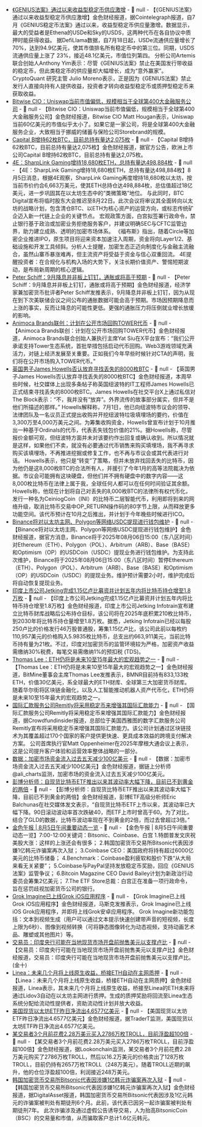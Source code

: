 - [《GENIUS法案》通过以来收益型稳定币供应激增](https://cointelegraph.com/news/yield-bearing-stablecoin-supply-surges-after-genius-act) - 📰 null - 【《GENIUS法案》通过以来收益型稳定币供应激增】金色财经报道，据Cointelegraph报道，自7月《GENIUS稳定币法案》通过以来，收益型稳定币供应量激增。数据显示，最大的受益者是Ethena的USDe和Sky的USDS，这两种代币在各自协议中质押时能获得收益。 
据DefiLlama数据，自7月18日起，USDe流通供应量增长了70%，达到94.9亿美元，使其市值排名所有稳定币中的第三位。同期，USDS 流通供应量上涨了 23%，接近48.1亿美元，市值位列第四。 
分析公司Artemis联合创始人Anthony Yim表示：尽管《GENIUS法案》禁止在美国发行带收益的稳定币，但此类稳定币的供应量却大幅增长，成为“意外赢家”。CryptoQuant 研究主管 Julio Moreno表示，正是因为《GENIUS法案》禁止发行人直接向持有人提供收益，投资者才转向收益型稳定币或质押型稳定币来获取收益。
- [Bitwise CIO：Uniswap当前市值偏低，规模相当于全球第400大金融服务公司](https://x.com/Matt_Hougan/status/1952494434811003103) - 📰 null - 【Bitwise CIO：Uniswap当前市值偏低，规模相当于全球第400大金融服务公司】金色财经报道，Bitwise CIO Matt Hougan表示，Uniswap当前60亿美元的市值似乎太小了。如果它是一家公司，将是全球第400大金融服务企业，大致相当于挪威的储蓄与保险公司Storebrand的规模。
- [Capital B增持62枚BTC，目前总持有量达2,075枚](https://x.com/btcNLNico/status/1952610961489072450) - 📰 null - 【Capital B增持62枚BTC，目前总持有量达2,075枚】金色财经报道，据官方公告，欧洲上市公司Capital B增持62枚BTC，目前总持有量达2,075枚。
- [4E：SharpLink Gaming增持18,680枚ETH，总持有量达498,884枚]() - 📰 null - 【4E：SharpLink Gaming增持18,680枚ETH，总持有量达498,884枚】8月5日消息，根据4E观察，SharpLink Gaming再度增持18,680枚以太坊，按当前市价约合6,663万美元，使其ETH总持仓达498,884枚，总估值超过18亿美元，进一步巩固其在以太坊生态中的“类微策略”地位。 
与此同时，BTC Digital宣布将临时股东大会推迟至8月22日。此次会议将审议其全面转向以太坊的战略计划，包含清仓BTC、以ETH为核心资产的运营方向，或标志传统矿企迈入新一代链上企业的关键节点。 
宏观政策方面，白宫拟签署行政命令，禁止银行基于政治或加密业务拒绝服务客户，并建议明确SEC与CFTC监管边界，助力建立成熟、透明的加密市场体系。 
《福布斯》指出，随着Circle等加密企业推进IPO，原生项目将迎来资本加速注入周期，资金将向Layer1/2、基础设施和开发工具倾斜。分析人士提醒，加密生态正迈向制度化与金融主流融合，虽然山寨币暴涨难再，但主流资产将受益于资金与信心双重回流。 
4E提醒投资者：在合规化与机构入场的大势下，关注长期价值资产、警惕短期波动，是布局新周期的核心逻辑。
- [Peter Schiff：9月降息并非板上钉钉，通胀或将高于预期](https://x.com/PeterSchiff/status/1952456039527318008) - 📰 null - 【Peter Schiff：9月降息并非板上钉钉，通胀或将高于预期】金色财经报道，经济学家兼加密货币批评者Peter Schiff发推表示，9月降息并非板上钉钉，因为从现在到下次美联储会议之间公布的通胀数据可能会高于预期。市场因预期降息而上涨的事实，反而让降息的可能性更低。更强的通胀压力将压倒就业增长放缓的影响。
- [Animoca Brands联创：计划在公开市场回购TOWER代币](https://x.com/ysiu/status/1952594292548972967) - 📰 null - 【Animoca Brands联创：计划在公开市场回购TOWER代币】金色财经报道，Animoca Brands联合创始人兼执行主席Yat Siu在X平台宣布：“我们公开承诺支持Tower生态系统，首批举措包括启动代币回购。Web3游戏领域充满活力，对链上经济发展至关重要。正如我们今年早些时候针对CTA的声明，我们将在公开市场购入TOWER代币。”
- [英国男子James Howells否认放弃寻找丢失的8000枚BTC](https://www.theblock.co/post/365551/uk-man-denies-giving-up-lost-bitcoin) - 📰 null - 【英国男子James Howells否认放弃寻找丢失的8000枚BTC】金色财经报道，本周早些时候，社交媒体上出现多条帖子称英国纽波特的IT工程师James Howells已正式结束寻找丢失的8000枚BTC。James Howells在社交平台X上通过私信对The Block表示：“不，我并没有“放弃”。外界流传的故事部分属实，但并不是他们所描述的那样。” 
Howells解释称，7月1日，他已向纽波特市议会的领导、法律团队及一名议员正式提出收购并开挖纽波特垃圾填埋场的要约，价值在3,300万至4,000万美元之间。为筹集收购资金，Howells曾宣布计划于10月推出一种基于Ordinals的代币，代表丢失钱包价值的21%。据Howells称，尽管报价金额可观，但纽波特方面并未对该要约作出回复或确认收到。所以情况就是这样，如果他们不卖，就没有必要通过代币销售来购买填埋场，我不再寻求购买该填埋场，不再推进挖掘或修复工作，也不再与市议会或其代表进行对话。 
Howells表示，他只是“转变”了策略，但并未放弃找回丢失的比特币，因为他仍是这8,000枚BTC的合法所有人，并援引了今年1月的高等法院裁决为依据。市议会可能拥有这块硬盘，但他们并不拥有硬盘中的数字内容——这8,000枚比特币在法律上属于我，全球任何人都可以在任何时间验证其余额。Howells称，他现在计划将自己对丢失的8,000枚BTC的法律所有权代币化，发行一种名为CeiniogCoin（INI）的比特币二层智能代币，利用即将到来的网络升级，取消比特币交易中OP_RETURN操作码的80字节上限，从而释放更多功能空间。该代币预计在10月之后推出，并计划于今年晚些时候进行ICO。
- [Binance将对以太坊主网、Polygon等网络USDC提现进行钱包维护]() - 📰 null - 【Binance将对以太坊主网、Polygon等网络USDC提现进行钱包维护】金色财经报道，据官方消息，Binance将于2025年08月06日15:00（东八区时间）对Ethereum（ETH）、Polygon（POL）、Arbitrum（ARB）、Base（BASE）和Optimism（OP）的USDCoin（USDC）提现业务进行钱包维护。为支持此次维护，Binance将于2025年08月06日15:00（东八区时间）暂停Ethereum（ETH）、Polygon（POL）、Arbitrum（ARB）、Base（BASE）和Optimism（OP）的USDCoin（USDC）的提现业务。维护预计需要2小时，维护完成后将自动恢复提现业务。
- [印度上市公司Jetking完成1.15亿卢比募资并计划五年内将比特币持仓增至1.8万枚](https://financefeeds.com/jetking-infotrain-becomes-first-indian-public-company-to-build-bitcoin-treasury/) - 📰 null - 【印度上市公司Jetking完成1.15亿卢比募资并计划五年内将比特币持仓增至1.8万枚】金色财经报道，印度上市公司Jetking Infotrain宣布建立比特币财库战略后公布持仓目标，该公司将在2025年底积累210枚比特币，到2030年将比特币持仓量增至1.8万枚。据悉，Jetking Infotrain已经以每股250卢比的价格发行46万股普通股，筹集1.15亿卢比，该公司此前以每枚约110,957美元的价格购入5.9835枚比特币，总支出约663,911美元，当前比特币持有量为21枚。不过，印度对加密货币的监管环境较为严格，加密资产收益需缴纳30%税费，每笔交易需缴纳1%的预扣税 (TDS)。
- [Thomas Lee：ETH仍将是未来10至15年最大的宏观趋势之一](https://x.com/fundstrat/status/1952379337799348466) - 📰 null - 【Thomas Lee：ETH仍将是未来10至15年最大的宏观趋势之一】金色财经报道，BitMine董事会主席Thomas Lee发推表示，BMNR目前持有833,133枚ETH，价值30亿美元，系全球最大的ETH财库、全球第三大加密货币财库。 
随着华尔街将区块链金融化，以及人工智能推动机器人资产代币化，ETH仍将是未来10至15年最大的宏观趋势之一。
- [国际汇款服务公司Remitly将采用稳定币来增强其国际汇款能力](https://www.crowdfundinsider.com/2025/08/247228-global-fintech-remitly-to-leverage-stablecoins-for-cross-border-payments/) - 📰 null - 【国际汇款服务公司Remitly将采用稳定币来增强其国际汇款能力】金色财经报道，据Crowdfundinsider报道，总部位于美国西雅图的数字汇款服务公司Remitly宣布将采用稳定币来增强其国际汇款能力。该公司计划通过区块链技术为其覆盖超过170个国家的客户提供更快速、更具成本效益的跨境支付解决方案。 
公司首席执行官Matt Oppenheimer在2025年摩根大通会议上表示，这是公司提升客户体验和运营效率整体战略的一部分。
- [数据：加密市场资金流入过去五天减少100亿美元](https://x.com/ali_charts/status/1952578558993600982) - 📰 null - 【数据：加密市场资金流入过去五天减少100亿美元】金色财经报道，据链上分析师@ali_charts监测，加密市场的资金流入过去五天减少100亿美元。
- [彭博分析师：自现货比特币ETF推出以来其波动率大幅下降，目前已不到黄金的两倍](https://x.com/EricBalchunas/status/1952346941523701954) - 📰 null - 【彭博分析师：自现货比特币ETF推出以来其波动率大幅下降，目前已不到黄金的两倍】金色财经报道，彭博ETF高级分析师Eric Balchunas在社交媒体发文表示，“自现货比特币ETF上市以来，其波动率已大幅下降。90日滚动波动率首次跌破40，而ETF上市时曾高于60。为了对比，结合了GLD的数据，比特币波动率现在不到黄金的2倍，而过去曾超过3倍。”
- [金色午报 | 8月5日午间重要动态一览]() - 📰 null - 【金色午报 | 8月5日午间重要动态一览】7:00-12:00关键词：Bitsonic、Coinbase、白宫 
1.特朗普发文庆祝美股大涨：这样的上涨还会有很多； 
2.韩国加密货币交易所Bitsonic代表因涉嫌1亿韩元诈骗案再次入狱； 
3.Coinbase CEO：美国政府将持有超过6000亿美元的比特币储备； 
4.Benchmark：Coinbase盈利疲软和股价下跌“从大局来看无关紧要”； 
5.Coinbase与PayPal坚持发放稳定币奖励，回应《GENIUS法案》监管争议； 
6.Bitcoin Magazine CEO David Bailey计划为新政治行动委员会筹集2亿美元； 
7.The ETF Store总裁：白宫正在准备一项行政命令，旨在惩罚歧视加密货币公司的银行。
- [Grok Imagine已上线Grok iOS应用程序](https://x.com/elonmusk/status/1952511344869302739) - 📰 null - 【Grok Imagine已上线Grok iOS应用程序】金色财经报道，马斯克发推表示，Grok Imagine已上线iOS Grok应用程序，并即将上线Grok安卓应用程序。 
Grok Imagine新功能包括：文本到视频生成（用户可以通过文本提示快速创建带声音的短视频，长度上限为6秒）、图像到视频转换（可将静态图像转化为动态视频，支持动画艺术品、雕塑或其他图片）等。
- [交易员：印度央行可能在当地现货市场开盘前抛售美元以支撑卢比]() - 📰 null - 【交易员：印度央行可能在当地现货市场开盘前抛售美元以支撑卢比】金色财经报道，交易员：印度央行可能在当地现货市场开盘前抛售美元以支撑卢比。(金十)
- [Linea：未来几个月将上线原生收益，桥接ETH自动在主网质押](https://linea.build/blog/introducing-native-yield-sustainable-defi-rewards-from-bridged-eth?utm_source=twitter&utm_medium=social&utm_campaign=cmp-3554811-afbf08) - 📰 null - 【Linea：未来几个月将上线原生收益，桥接ETH自动在主网质押】金色财经报道，Linea表示，其未来几个月将上线原生收益，桥接至Linea的ETH未来将通过Lidov3自动在以太坊主网进行质押。生成的质押奖励将回流至Linea生态系统分配给流动性提供者，资助流动性计划并放大收益。
- [美国现货以太坊ETF昨日净流出4.6577亿美元]() - 📰 null - 【美国现货以太坊ETF昨日净流出4.6577亿美元】金色财经报道，据TraderT监测，美国现货以太坊ETF昨日净流出4.6577亿美元。
- [某交易者3个月前花费2.28万美元买入2786万枚TROLL，目前浮盈超100倍](https://x.com/lookonchain/status/1952565633180385532) - 📰 null - 【某交易者3个月前花费2.28万美元买入2786万枚TROLL，目前浮盈超100倍】金色财经报道，据Lookonchain监测，某交易者3个月前花费2.28万美元购买了2786万枚TROLL，然后以16.2万美元的价格卖出了128万枚TROLL，目前仍持有2657万枚TROLL（248万美元）。随着TROLL近期的飙升，他的仓位浮盈超100倍，利润接近248万美元。
- [韩国加密货币交易所Bitsonic代表因涉嫌1亿韩元诈骗案再次入狱](https://www.digitalasset.works/news/articleView.html?idxno=28865) - 📰 null - 【韩国加密货币交易所Bitsonic代表因涉嫌1亿韩元诈骗案再次入狱】金色财经报道，据DigitalAsset报道，韩国加密货币交易所Bitsonic代表因涉及1亿元韩元的诈骗案被判处有期徒刑6个月。此前，该代表已因另一起诈骗案被判处有期徒刑7年。 
此次诈骗涉及通过虚假公告诱导交易，人为抬高BitsonicCoin（BSC）的交易量和市值，从而骗取客户总计1.6亿元韩元。
